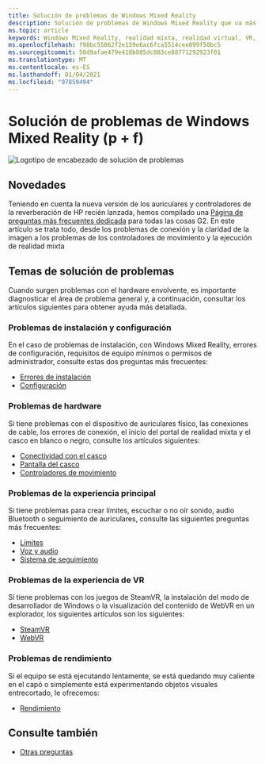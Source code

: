 ```yaml
---
title: Solución de problemas de Windows Mixed Reality
description: Solución de problemas de Windows Mixed Reality que va más allá de nuestra documentación de soporte técnico estándar para el consumidor.
ms.topic: article
keywords: Windows Mixed Reality, realidad mixta, realidad virtual, VR, MR, solución de problemas, errores, ayuda, soporte técnico
ms.openlocfilehash: f98bc55062f2e159e6ac6fca5514cee899f50bc5
ms.sourcegitcommit: 50d9afae479e418b885dc883ce88771292923f01
ms.translationtype: MT
ms.contentlocale: es-ES
ms.lasthandoff: 01/04/2021
ms.locfileid: "97859494"
---
```

# <a name="troubleshooting-windows-mixed-reality-faqs"></a>Solución de problemas de Windows Mixed Reality (p + f)

![Logotipo de encabezado de solución de problemas](images/1050px-Mixedrealityportal.png)

## <a name="whats-new"></a>Novedades

Teniendo en cuenta la nueva versión de los auriculares y controladores de la reverberación de HP recién lanzada, hemos compilado una [Página de preguntas más frecuentes dedicada](reverbG2-faq.md) para todas las cosas G2. En este artículo se trata todo, desde los problemas de conexión y la claridad de la imagen a los problemas de los controladores de movimiento y la ejecución de realidad mixta

## <a name="troubleshooting-topics"></a>Temas de solución de problemas

Cuando surgen problemas con el hardware envolvente, es importante diagnosticar el área de problema general y, a continuación, consultar los artículos siguientes para obtener ayuda más detallada. 

### <a name="installation-and-setup-issues"></a>Problemas de instalación y configuración

En el caso de problemas de instalación, con Windows Mixed Reality, errores de configuración, requisitos de equipo mínimos o permisos de administrador, consulte estas dos preguntas más frecuentes:

- [Errores de instalación](installation_errors.md)
- [Configuración](wmr-setup-faq.md)

### <a name="hardware-issues"></a>Problemas de hardware

Si tiene problemas con el dispositivo de auriculares físico, las conexiones de cable, los errores de conexión, el inicio del portal de realidad mixta y el casco en blanco o negro, consulte los artículos siguientes:

- [Conectividad con el casco](headset-connectivity.md)
- [Pantalla del casco](headset-display.md)
- [Controladores de movimiento](motion-controller-problems.md)

### <a name="core-experience-issues"></a>Problemas de la experiencia principal

Si tiene problemas para crear límites, escuchar o no oír sonido, audio Bluetooth o seguimiento de auriculares, consulte las siguientes preguntas más frecuentes:

- [Límites](boundary-questions.md)
- [Voz y audio](speech-and-audio.md)
- [Sistema de seguimiento](tracking.md)

### <a name="vr-experience-issues"></a>Problemas de la experiencia de VR

Si tiene problemas con los juegos de SteamVR, la instalación del modo de desarrollador de Windows o la visualización del contenido de WebVR en un explorador, los siguientes artículos son los siguientes:

- [SteamVR](steamvr-questions.md)
- [WebVR](webvr-questions.md)

### <a name="performance-issues"></a>Problemas de rendimiento 

Si el equipo se está ejecutando lentamente, se está quedando muy caliente en el capó o simplemente está experimentando objetos visuales entrecortado, le ofrecemos:

- [Rendimiento](performance-questions.md)

## <a name="see-also"></a>Consulte también
- [Otras preguntas](other-questions.md)
